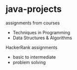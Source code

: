 # java-projects

assignments from courses
  - Techniques in Programming
  - Data Structures & Algorithms

HackerRank assignments
  - basic to intermediate
  - problem solving

